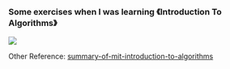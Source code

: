 ### Some exercises when I was learning 《Introduction To Algorithms》

![][1]

Other Reference: [summary-of-mit-introduction-to-algorithms][2]    

[1]: https://prodimage.images-bn.com/pimages/9780262033848_p0_v1_s550x406.jpg
[2]: https://catonmat.net/summary-of-mit-introduction-to-algorithms   
